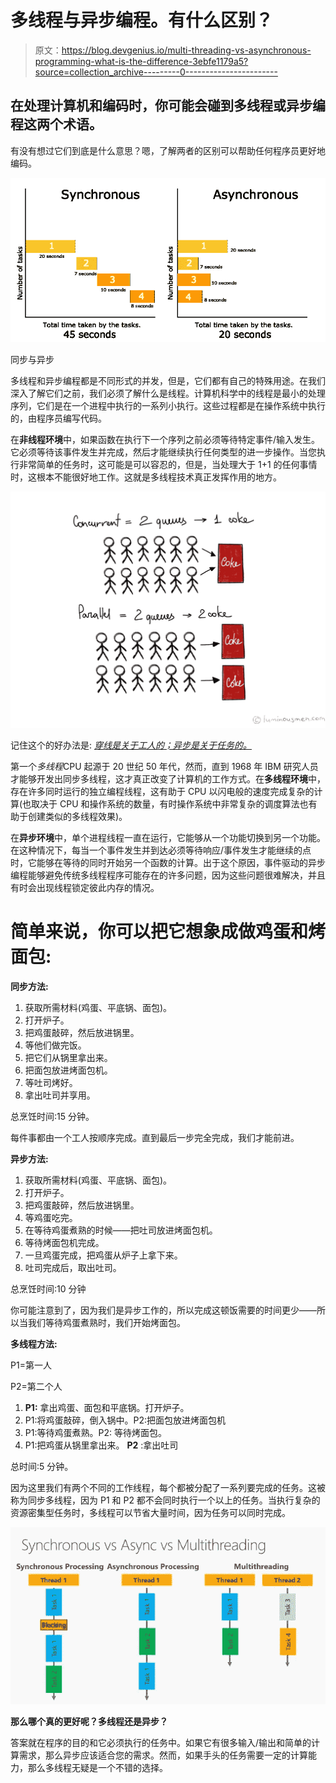 # 多线程与异步编程。有什么区别？

> 原文：<https://blog.devgenius.io/multi-threading-vs-asynchronous-programming-what-is-the-difference-3ebfe1179a5?source=collection_archive---------0----------------------->

## 在处理计算机和编码时，你可能会碰到多线程或异步编程这两个术语。

有没有想过它们到底是什么意思？嗯，了解两者的区别可以帮助任何程序员更好地编码。

![](img/b74763a2e0b97c93085ae89957d87296.png)

同步与异步

多线程和异步编程都是不同形式的并发，但是，它们都有自己的特殊用途。在我们深入了解它们之前，我们必须了解什么是线程。计算机科学中的线程是最小的处理序列，它们是在一个进程中执行的一系列小执行。这些过程都是在操作系统中执行的，由程序员编写代码。

在**非线程环境**中，如果函数在执行下一个序列之前必须等待特定事件/输入发生。它必须等待该事件发生并完成，然后才能继续执行任何类型的进一步操作。当您执行非常简单的任务时，这可能是可以容忍的，但是，当处理大于 1+1 的任何事情时，这根本不能很好地工作。这就是多线程技术真正发挥作用的地方。

![](img/f9ef59f5cfb1f86702edfaf2ee146aab.png)

记住这个的好办法是: [*穿线是关于工人的；异步是关于任务的。*](https://stackoverflow.com/questions/34680985/what-is-the-difference-between-asynchronous-programming-and-multithreading)

第一个*多线程*CPU 起源于 20 世纪 50 年代，然而，直到 1968 年 IBM 研究人员才能够开发出同步多线程，这才真正改变了计算机的工作方式。在**多线程环境**中，存在许多同时运行的独立编程线程，这有助于 CPU 以闪电般的速度完成复杂的计算(也取决于 CPU 和操作系统的数量，有时操作系统中非常复杂的调度算法也有助于创建类似的多线程效果)。

在**异步环境**中，单个进程线程一直在运行，它能够从一个功能切换到另一个功能。在这种情况下，每当一个事件发生并到达必须等待响应/事件发生才能继续的点时，它能够在等待的同时开始另一个函数的计算。出于这个原因，事件驱动的异步编程能够避免传统多线程程序可能存在的许多问题，因为这些问题很难解决，并且有时会出现线程锁定彼此内存的情况。

# 简单来说，你可以把它想象成做鸡蛋和烤面包:

**同步方法:**

1.  获取所需材料(鸡蛋、平底锅、面包)。
2.  打开炉子。
3.  把鸡蛋敲碎，然后放进锅里。
4.  等他们做完饭。
5.  把它们从锅里拿出来。
6.  把面包放进烤面包机。
7.  等吐司烤好。
8.  拿出吐司并享用。

总烹饪时间:15 分钟。

每件事都由一个工人按顺序完成。直到最后一步完全完成，我们才能前进。

**异步方法:**

1.  获取所需材料(鸡蛋、平底锅、面包)。
2.  打开炉子。
3.  把鸡蛋敲碎，然后放进锅里。
4.  等鸡蛋吃完。
5.  在等待鸡蛋煮熟的时候——把吐司放进烤面包机。
6.  等待烤面包机完成。
7.  一旦鸡蛋完成，把鸡蛋从炉子上拿下来。
8.  吐司完成后，取出吐司。

总烹饪时间:10 分钟

你可能注意到了，因为我们是异步工作的，所以完成这顿饭需要的时间更少——所以当我们等待鸡蛋煮熟时，我们开始烤面包。

**多线程方法:**

P1=第一人

P2=第二个人

1.  **P1:** 拿出鸡蛋、面包和平底锅。打开炉子。
2.  P1:将鸡蛋敲碎，倒入锅中。P2:把面包放进烤面包机
3.  P1:等待鸡蛋煮熟。P2: 等待烤面包。
4.  P1:把鸡蛋从锅里拿出来。 **P2** :拿出吐司

总时间:5 分钟。

因为这里我们有两个不同的工作线程，每个都被分配了一系列要完成的任务。这被称为同步多线程，因为 P1 和 P2 都不会同时执行一个以上的任务。当执行复杂的资源密集型任务时，多线程可以节省大量时间，因为任务可以同时完成。

![](img/35a79fb1faea522bbeb8ad869db2ed49.png)

**那么哪个真的更好呢？多线程还是异步？**

答案就在程序的目的和它必须执行的任务中。如果它有很多输入/输出和简单的计算需求，那么异步应该适合您的需求。然而，如果手头的任务需要一定的计算能力，那么多线程无疑是一个不错的选择。